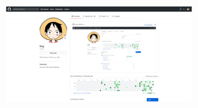 [![Imaage](https://github.com/0-ng/0-ng/blob/master/1595900968.jpg?raw=true)](https://github.com/0-ng)
